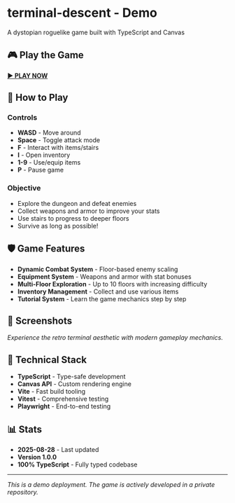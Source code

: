 # terminal-descent - Demo

A dystopian roguelike game built with TypeScript and Canvas

## 🎮 Play the Game

**[▶️ PLAY NOW](https://win-chanma.github.io/terminal-descent-demo/)**

## 🎯 How to Play

### Controls
- **WASD** - Move around
- **Space** - Toggle attack mode
- **F** - Interact with items/stairs
- **I** - Open inventory
- **1-9** - Use/equip items
- **P** - Pause game

### Objective
- Explore the dungeon and defeat enemies
- Collect weapons and armor to improve your stats
- Use stairs to progress to deeper floors
- Survive as long as possible!

## 🛡️ Game Features

- **Dynamic Combat System** - Floor-based enemy scaling
- **Equipment System** - Weapons and armor with stat bonuses
- **Multi-Floor Exploration** - Up to 10 floors with increasing difficulty
- **Inventory Management** - Collect and use various items
- **Tutorial System** - Learn the game mechanics step by step

## 🎨 Screenshots

*Experience the retro terminal aesthetic with modern gameplay mechanics.*

## 🔧 Technical Stack

- **TypeScript** - Type-safe development
- **Canvas API** - Custom rendering engine
- **Vite** - Fast build tooling
- **Vitest** - Comprehensive testing
- **Playwright** - End-to-end testing

## 📊 Stats

- **2025-08-28** - Last updated
- **Version 1.0.0**
- **100% TypeScript** - Fully typed codebase

---

*This is a demo deployment. The game is actively developed in a private repository.*
